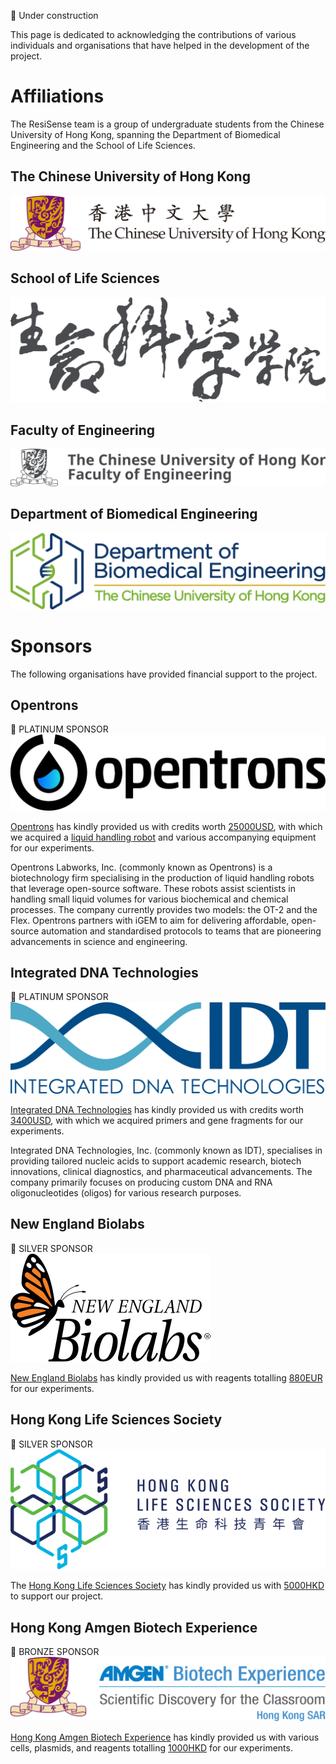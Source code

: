 🚧 Under construction

This page is dedicated to acknowledging the contributions of various individuals and organisations that have helped in the development of the project.

# Affiliations
The ResiSense team is a group of undergraduate students from the Chinese University of Hong Kong, spanning the Department of Biomedical Engineering and the School of Life Sciences.  

## The Chinese University of Hong Kong
[![CUHK Logo](/assets/logos/cuhk%20logo%20horizontal.svg)](https://www.cuhk.edu.hk)  

## School of Life Sciences
[![CUHK SLS Logo](/assets/logos/sls%20logo.svg)](https://www.sls.cuhk.edu.hk)  

## Faculty of Engineering
[![CUHK FoE Logo](/assets/logos/foe%20logo.svg)](https://www.erg.cuhk.edu.hk)

## Department of Biomedical Engineering
[![CUHK BME Logo](/assets/logos/bme%20logo.svg)](https://www.bme.cuhk.edu.hk)  


# Sponsors
The following organisations have provided financial support to the project.  

## Opentrons

<div class="platinum">

💎 PLATINUM SPONSOR  
[![Opentrons Logo](/assets/logos/opentrons%20logo.svg)](https://opentrons.com)  

</div>

[Opentrons](https://opentrons.com) has kindly provided us with credits worth [25000USD](https://www.google.com/search?q=25000USD), with which we acquired a [liquid handling robot](https://opentrons.com/products/ot-2-robot) and various accompanying equipment for our experiments.  

Opentrons Labworks, Inc. (commonly known as Opentrons) is a biotechnology firm specialising in the production of liquid handling robots that leverage open-source software. These robots assist scientists in handling small liquid volumes for various biochemical and chemical processes. The company currently provides two models: the OT-2 and the Flex. Opentrons partners with iGEM to aim for delivering affordable, open-source automation and standardised protocols to teams that are pioneering advancements in science and engineering.  

## Integrated DNA Technologies

<div class="platinum">

💎 PLATINUM SPONSOR  
[![IDT Logo](/assets/logos/idt%20logo.svg)](https://www.idtdna.com)  

</div>

[Integrated DNA Technologies](https://www.idtdna.com) has kindly provided us with credits worth [3400USD](https://www.google.com/search?q=3400USD), with which we acquired primers and gene fragments for our experiments.  

Integrated DNA Technologies, Inc. (commonly known as IDT), specialises in providing tailored nucleic acids to support academic research, biotech innovations, clinical diagnostics, and pharmaceutical advancements. The company primarily focuses on producing custom DNA and RNA oligonucleotides (oligos) for various research purposes.  

## New England Biolabs

<div class="silver">

🥈 SILVER SPONSOR  
[![NEB Logo](/assets/logos/neb%20logo.svg)](https://www.neb.com)  

</div>

[New England Biolabs](https://www.neb.com) has kindly provided us with reagents totalling [880EUR](https://www.google.com/search?q=880EUR) for our experiments.  

## Hong Kong Life Sciences Society

<div class="silver">

🥈 SILVER SPONSOR  
[![HKLSS Logo](/assets/logos/hklss%20logo.svg)](https://www.hklss.org)  

</div>

The [Hong Kong Life Sciences Society](https://www.hklss.org) has kindly provided us with [5000HKD](https://www.google.com/search?q=5000HKD) to support our project.  

## Hong Kong Amgen Biotech Experience

<div class="bronze">

🥉 BRONZE SPONSOR  
[![ABEHK Logo](/assets/logos/abehk%20logo.svg)](https://abehk.fed.cuhk.edu.hk)  

</div>

[Hong Kong Amgen Biotech Experience](https://abehk.fed.cuhk.edu.hk) has kindly provided us with various cells, plasmids, and reagents totalling [1000HKD](https://www.google.com/search?q=1000HKD) for our experiments.  
